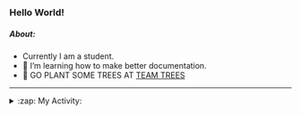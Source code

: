 ### Hello World!

##### About:
- Currently I am a student.
- 🌱 I’m learning how to make better documentation.
- 🌱 GO PLANT SOME TREES AT [TEAM TREES](https://teamtrees.org/)

---
<details>
  <summary>:zap: My Activity:</summary>
  
<!--START_SECTION:waka-->
![Code Time](http://img.shields.io/badge/Code%20Time-1%2C202%20hrs%2059%20mins-blue)

**I'm a Night 🦉** 

```text
🌞 Morning                1866 commits        ███░░░░░░░░░░░░░░░░░░░░░░   10.04 % 
🌆 Daytime                6334 commits        █████████░░░░░░░░░░░░░░░░   34.09 % 
🌃 Evening                5326 commits        ███████░░░░░░░░░░░░░░░░░░   28.67 % 
🌙 Night                  5052 commits        ███████░░░░░░░░░░░░░░░░░░   27.19 % 
```
📅 **I'm Most Productive on Wednesday** 

```text
Monday                   2615 commits        ████░░░░░░░░░░░░░░░░░░░░░   14.08 % 
Tuesday                  2529 commits        ███░░░░░░░░░░░░░░░░░░░░░░   13.61 % 
Wednesday                4360 commits        ██████░░░░░░░░░░░░░░░░░░░   23.47 % 
Thursday                 2396 commits        ███░░░░░░░░░░░░░░░░░░░░░░   12.90 % 
Friday                   1953 commits        ███░░░░░░░░░░░░░░░░░░░░░░   10.51 % 
Saturday                 1619 commits        ██░░░░░░░░░░░░░░░░░░░░░░░   08.71 % 
Sunday                   3106 commits        ████░░░░░░░░░░░░░░░░░░░░░   16.72 % 
```


📊 **This Week I Spent My Time On** 

```text
🔥 Editors: 
IntelliJ                 3 hrs 45 mins       █████████████████░░░░░░░░   68.38 % 
VS Code                  1 hr 44 mins        ████████░░░░░░░░░░░░░░░░░   31.62 % 

🐱‍💻 Projects: 
CSE224-Fundamentals-of-An2 hrs 6 mins        ██████████░░░░░░░░░░░░░░░   38.49 % 
givbacks-admin           1 hr 42 mins        ████████░░░░░░░░░░░░░░░░░   31.24 % 
demo                     1 hr 36 mins        ███████░░░░░░░░░░░░░░░░░░   29.29 % 
Unknown Project          2 mins              ░░░░░░░░░░░░░░░░░░░░░░░░░   00.61 % 
giveth-dapps-v2          1 min               ░░░░░░░░░░░░░░░░░░░░░░░░░   00.38 % 
```


 Last Updated on 21/09/2023 13:12:38 UTC
<!--END_SECTION:waka-->
</details>

